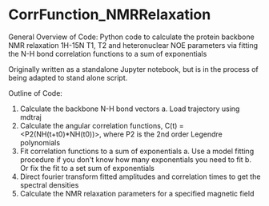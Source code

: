 # CorrFunction_NMRRelaxation
General Overview of Code:
Python code to calculate the protein backbone NMR relaxation 1H-15N T1, T2 and heteronuclear NOE parameters via fitting the N-H bond correlation functions to a sum of exponentials

Originally written as a standalone Jupyter notebook, but is in the process of being adapted to stand alone script.

Outline of Code:
1. Calculate the backbone N-H bond vectors
    a. Load trajectory using mdtraj
2. Calculate the angular correlation functions, C(t) = <P2(NH(t+t0)*NH(t0))>, where P2 is the 2nd order Legendre polynomials
3. Fit correlation functions to a sum of exponentials
    a. Use a model fitting procedure if you don't know how many exponentials you need to fit
    b. Or fix the fit to a set sum of exponentials
4. Direct fourier transform fitted amplitudes and correlation times to get the spectral densities
5. Calculate the NMR relaxation parameters for a specified magnetic field